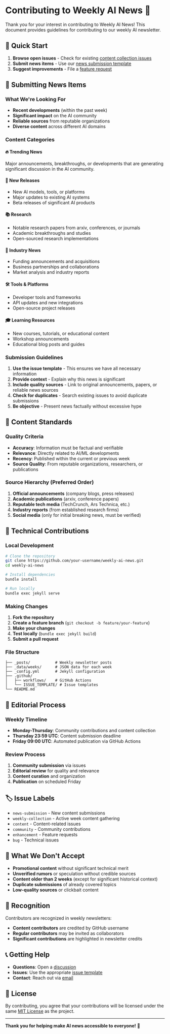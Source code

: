 # Contributing to Weekly AI News 🤝

Thank you for your interest in contributing to Weekly AI News! This document provides guidelines for contributing to our weekly AI newsletter.

## 🚀 Quick Start

1. **Browse open issues** - Check for existing [content collection issues](https://github.com/your-username/weekly-ai-news/labels/weekly-collection)
2. **Submit news items** - Use our [news submission template](https://github.com/your-username/weekly-ai-news/issues/new?template=news-submission.yml)
3. **Suggest improvements** - File a [feature request](https://github.com/your-username/weekly-ai-news/issues/new?template=feature-request.yml)

## 📰 Submitting News Items

### What We're Looking For

- **Recent developments** (within the past week)
- **Significant impact** on the AI community
- **Reliable sources** from reputable organizations
- **Diverse content** across different AI domains

### Content Categories

#### 🔥 Trending News
Major announcements, breakthroughs, or developments that are generating significant discussion in the AI community.

#### 🚀 New Releases
- New AI models, tools, or platforms
- Major updates to existing AI systems
- Beta releases of significant AI products

#### 📚 Research
- Notable research papers from arxiv, conferences, or journals
- Academic breakthroughs and studies
- Open-sourced research implementations

#### 💼 Industry News
- Funding announcements and acquisitions
- Business partnerships and collaborations
- Market analysis and industry reports

#### 🛠️ Tools & Platforms
- Developer tools and frameworks
- API updates and new integrations
- Open-source project releases

#### 🎓 Learning Resources
- New courses, tutorials, or educational content
- Workshop announcements
- Educational blog posts and guides

### Submission Guidelines

1. **Use the issue template** - This ensures we have all necessary information
2. **Provide context** - Explain why this news is significant
3. **Include quality sources** - Link to original announcements, papers, or reliable news sources
4. **Check for duplicates** - Search existing issues to avoid duplicate submissions
5. **Be objective** - Present news factually without excessive hype

## 📝 Content Standards

### Quality Criteria

- **Accuracy**: Information must be factual and verifiable
- **Relevance**: Directly related to AI/ML developments
- **Recency**: Published within the current or previous week
- **Source Quality**: From reputable organizations, researchers, or publications

### Source Hierarchy (Preferred Order)

1. **Official announcements** (company blogs, press releases)
2. **Academic publications** (arxiv, conference papers)
3. **Reputable tech media** (TechCrunch, Ars Technica, etc.)
4. **Industry reports** (from established research firms)
5. **Social media** (only for initial breaking news, must be verified)

## 🔧 Technical Contributions

### Local Development

```bash
# Clone the repository
git clone https://github.com/your-username/weekly-ai-news.git
cd weekly-ai-news

# Install dependencies
bundle install

# Run locally
bundle exec jekyll serve
```

### Making Changes

1. **Fork the repository**
2. **Create a feature branch** (`git checkout -b feature/your-feature`)
3. **Make your changes**
4. **Test locally** (`bundle exec jekyll build`)
5. **Submit a pull request**

### File Structure

```
├── _posts/           # Weekly newsletter posts
├── _data/weeks/      # JSON data for each week
├── _config.yml       # Jekyll configuration
├── .github/
│   ├── workflows/    # GitHub Actions
│   └── ISSUE_TEMPLATE/ # Issue templates
└── README.md
```

## 📅 Editorial Process

### Weekly Timeline

- **Monday-Thursday**: Community contributions and content collection
- **Thursday 23:59 UTC**: Content submission deadline
- **Friday 09:00 UTC**: Automated publication via GitHub Actions

### Review Process

1. **Community submission** via issues
2. **Editorial review** for quality and relevance
3. **Content curation** and organization
4. **Publication** on scheduled Friday

## 🏷️ Issue Labels

- `news-submission` - New content submissions
- `weekly-collection` - Active week content gathering
- `content` - Content-related issues
- `community` - Community contributions
- `enhancement` - Feature requests
- `bug` - Technical issues

## 🚫 What We Don't Accept

- **Promotional content** without significant technical merit
- **Unverified rumors** or speculation without credible sources
- **Content older than 2 weeks** (except for significant historical context)
- **Duplicate submissions** of already covered topics
- **Low-quality sources** or clickbait content

## 🎯 Recognition

Contributors are recognized in weekly newsletters:

- **Content contributors** are credited by GitHub username
- **Regular contributors** may be invited as collaborators
- **Significant contributions** are highlighted in newsletter credits

## 📞 Getting Help

- **Questions**: Open a [discussion](https://github.com/your-username/weekly-ai-news/discussions)
- **Issues**: Use the appropriate [issue template](https://github.com/your-username/weekly-ai-news/issues/new/choose)
- **Contact**: Reach out via [email](mailto:your-email@example.com)

## 📄 License

By contributing, you agree that your contributions will be licensed under the same [MIT License](LICENSE) as the project.

---

**Thank you for helping make AI news accessible to everyone!** 🚀
